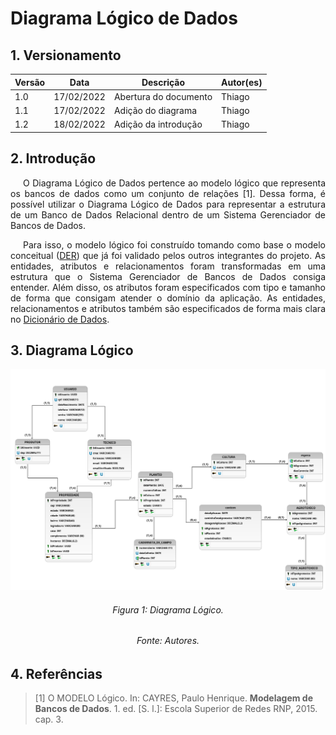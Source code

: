 # Diagrama Lógico de Dados

## 1. Versionamento

| Versão | Data       | Descrição               | Autor(es)    |
| ------ | ---------- | ----------------------- | ------------ |
| 1.0    | 17/02/2022 | Abertura do documento   | Thiago       |
| 1.1    | 17/02/2022 | Adição do diagrama      | Thiago       |
| 1.2    | 18/02/2022 | Adição da introdução      | Thiago       |

## 2. Introdução

<p align="justify" style="text-indent: 20px">O Diagrama Lógico de Dados pertence ao modelo lógico que representa os bancos de dados como um conjunto de relações [1]. Dessa forma, é possível utilizar o Diagrama Lógico de Dados para representar a estrutura de um Banco de Dados Relacional dentro de um Sistema Gerenciador de Bancos de Dados.</p>

<p align="justify" style="text-indent: 20px">Para isso, o modelo lógico foi construído tomando como base o modelo conceitual (<a href="../der">DER</a>) que já foi validado pelos outros integrantes do projeto. As entidades, atributos e relacionamentos foram transformadas em uma estrutura que o Sistema Gerenciador de Bancos de Dados consiga entender. Além disso, os atributos foram especificados com tipo e tamanho de forma que consigam atender o domínio da aplicação. As entidades, relacionamentos e atributos também são especificados de forma mais clara no <a href="../dicionario_dados">Dicionário de Dados</a>.</p>

## 3. Diagrama Lógico

<img src="../../../assets/modelagem/extras/dld.png" class="zoom"/>
<h6 align = "center">Figura 1: Diagrama Lógico.</h6>
<h6 align = "center">Fonte: Autores.</h6>

## 4. Referências


> [1] O MODELO Lógico. In: CAYRES, Paulo Henrique. **Modelagem de Bancos de Dados**. 1. ed. [S. l.]: Escola Superior de Redes RNP, 2015. cap. 3.
